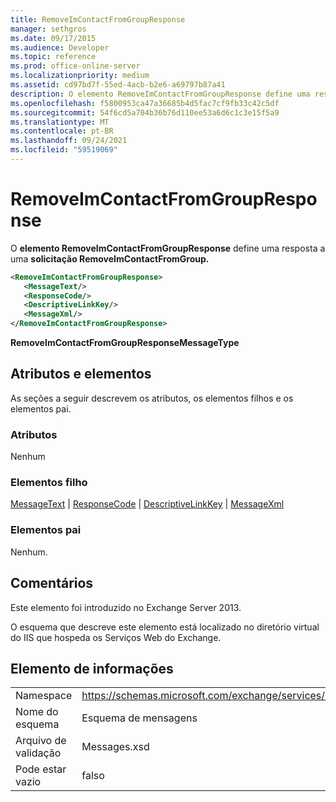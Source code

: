 ```yaml
---
title: RemoveImContactFromGroupResponse
manager: sethgros
ms.date: 09/17/2015
ms.audience: Developer
ms.topic: reference
ms.prod: office-online-server
ms.localizationpriority: medium
ms.assetid: cd97bd7f-55ed-4acb-b2e6-a69797b87a41
description: O elemento RemoveImContactFromGroupResponse define uma resposta a uma solicitação RemoveImContactFromGroup.
ms.openlocfilehash: f5800953ca47a36685b4d5fac7cf9fb33c42c5df
ms.sourcegitcommit: 54f6cd5a704b36b76d110ee53a6d6c1c3e15f5a9
ms.translationtype: MT
ms.contentlocale: pt-BR
ms.lasthandoff: 09/24/2021
ms.locfileid: "59519069"
---
```

# <a name="removeimcontactfromgroupresponse"></a>RemoveImContactFromGroupResponse

O **elemento RemoveImContactFromGroupResponse** define uma resposta a uma **solicitação RemoveImContactFromGroup.** 
  
```XML
<RemoveImContactFromGroupResponse>
   <MessageText/>
   <ResponseCode/>
   <DescriptiveLinkKey/>
   <MessageXml/>
</RemoveImContactFromGroupResponse>
```

 **RemoveImContactFromGroupResponseMessageType**
## <a name="attributes-and-elements"></a>Atributos e elementos

As seções a seguir descrevem os atributos, os elementos filhos e os elementos pai.
  
### <a name="attributes"></a>Atributos

Nenhum
  
### <a name="child-elements"></a>Elementos filho

[MessageText](messagetext.md)  |  [ResponseCode](responsecode.md)  |  [DescriptiveLinkKey](descriptivelinkkey.md)  |  [MessageXml](messagexml.md)
  
### <a name="parent-elements"></a>Elementos pai

Nenhum.
  
## <a name="remarks"></a>Comentários

Este elemento foi introduzido no Exchange Server 2013.
  
O esquema que descreve este elemento está localizado no diretório virtual do IIS que hospeda os Serviços Web do Exchange.
  
## <a name="element-information"></a>Elemento de informações

|||
|:-----|:-----|
|Namespace  <br/> |https://schemas.microsoft.com/exchange/services/2006/messages  <br/> |
|Nome do esquema  <br/> |Esquema de mensagens  <br/> |
|Arquivo de validação  <br/> |Messages.xsd  <br/> |
|Pode estar vazio  <br/> |falso  <br/> |
   

